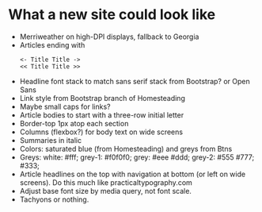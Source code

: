 # What a new site could look like

- Merriweather on high-DPI displays, fallback to Georgia
- Articles ending with
	```
	<- Title Title ->
	<< Title Title >>
	```
- Headline font stack to match sans serif stack from Bootstrap? or Open Sans
- Link style from Bootstrap branch of Homesteading
- Maybe small caps for links?
- Article bodies to start with a three-row initial letter
- Border-top 1px atop each section
- Columns (flexbox?) for body text on wide screens
- Summaries in italic
- Colors: saturated blue (from Homesteading) and greys from Btns
- Greys:
	white: #fff;
	grey-1: #f0f0f0;
	grey: #eee
	#ddd;
	grey-2: #555
	#777;
	#333;
- Article headlines on the top with navigation at bottom (or left on wide screens). Do this much like practicaltypography.com
- Adjust base font size by media query, not font scale.
- Tachyons or nothing.

```css

```

